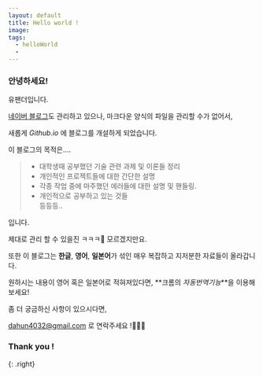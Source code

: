 ```yaml
---
layout: default
title: Hello world !
image:
tags:
  - helloWorld
  -
---
```

### 안녕하세요!

유팬더입니다.

[네이버 블로그](https://tty4032.blog.me)도 관리하고 있으나, 마크다운 양식의 파일을 관리할 수가 없어서,

새롭게  _Github.io_ 에 블로그를 개설하게 되었습니다.

이 블로그의 목적은….
> - 대학생때 공부했던 기술 관련 과제 및 이론들 정리  
> - 개인적인 프로젝트들에 대한 간단한 설명  
> - 각종 작업 중에 마주했던 에러들에 대한 설명 및 핸들링.  
> - 개인적으로 공부하고 있는 것들  
등등등..

입니다.

제대로 관리 할 수 있을진 ㅋㅋㅋ🤣 모르겠지만요.

또한 이 블로그는 **한글**, **영어**, **일본어**가 섞인 매우 복잡하고 지저분한 자료들이 올라갑니다.

원하시는 내용이 영어 혹은 일본어로 적혀져있다면, **크롬의 _자동번역기능_**을 이용해보세요!



좀 더 궁금하신 사항이 있으시다면,

[dahun4032@gmail.com](mailto:dahun4032@gmail.com) 로 연락주세요 !🙆🏻‍♂️

### Thank you !
{: .right}
